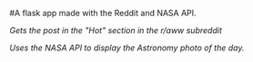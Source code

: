 #A flask app made with the Reddit and NASA API.


*Gets the post in the "Hot" section in the r/aww subreddit*



*Uses the NASA API to display the Astronomy photo of the day.*
